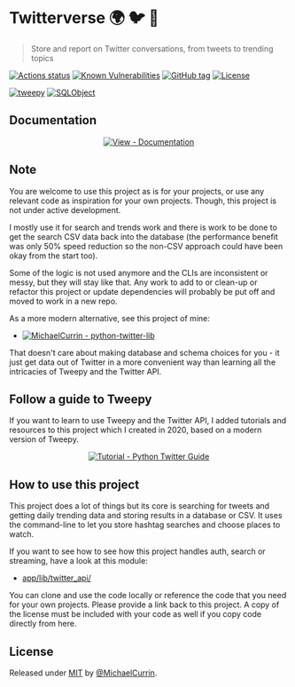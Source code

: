 # Twitterverse 🌍 🐦 🐍
> Store and report on Twitter conversations, from tweets to trending topics

[![Actions status](https://github.com/MichaelCurrin/twitterverse/workflows/Python%20application/badge.svg)](https://github.com/MichaelCurrin/twitterverse/actions)
[![Known Vulnerabilities](https://snyk.io/test/github/MichaelCurrin/twitterverse/badge.svg?targetFile=requirements.txt)](https://snyk.io/test/github/MichaelCurrin/twitterverse?targetFile=requirements.txt)
[![GitHub tag](https://img.shields.io/github/tag/MichaelCurrin/twitterverse?include_prereleases=&sort=semver)](https://github.com/MichaelCurrin/twitterverse/releases/)
[![License](https://img.shields.io/badge/License-MIT-blue)](#license)

[![tweepy](https://img.shields.io/badge/tweepy-3-blue?logo=twitter)](https://www.tweepy.org/)
[![SQLObject](https://img.shields.io/badge/SQLObject-3-blue)](http://sqlobject.org/)


## Documentation

<div align="center">

[![View - Documentation](https://img.shields.io/badge/View-Online_docs-2ea44f?style=for-the-badge)](https://michaelcurrin.github.io/twitterverse/ "Go to online docs")

</div>


## Note

You are welcome to use this project as is for your projects, or use any relevant code as inspiration for your own projects. Though, this project is not under active development. 

I mostly use it for search and trends work and there is work to be done to get the search CSV data back into the database (the performance benefit was only 50% speed reduction so the non-CSV approach could have been okay from the start too).

Some of the logic is not used anymore and the CLIs are inconsistent or messy, but they will stay like that. Any work to add to or clean-up or refactor this project or update dependencies will probably be put off and moved to work in a new repo.

As a more modern alternative, see this project of mine:

- [![MichaelCurrin - python-twitter-lib](https://img.shields.io/static/v1?label=MichaelCurrin&message=python-twitter-lib&color=blue&logo=github)](https://github.com/MichaelCurrin/python-twitter-lib)

That doesn't care about making database and schema choices for you - it just get data out of Twitter in a more convenient way than learning all the intricacies of Tweepy and the Twitter API.



## Follow a guide to Tweepy

If you want to learn to use Tweepy and the Twitter API, I added tutorials and resources to this project which I created in 2020, based on a modern version of Tweepy.

<div align="center">
  
[![Tutorial - Python Twitter Guide](https://img.shields.io/badge/Tutorial-Python_Twitter_Guide-blue)](https://MichaelCurrin.github.io/python-twitter-guide)

</div>


## How to use this project

This project does a lot of things but its core is searching for tweets and getting daily trending data and storing results in a database or CSV. It uses the command-line to let you store hashtag searches and choose places to watch.

If you want to see how to see how this project handles auth, search or streaming, have a look at this module:

- [app/lib/twitter_api/](https://github.com/MichaelCurrin/twitterverse/tree/master/app/lib/twitter_api/)

You can clone and use the code locally or reference the code that you need for your own projects. Please provide a link back to this project. A copy of the license must be included with your code as well if you copy code directly from here.


## License

Released under [MIT](/LICENSE) by [@MichaelCurrin](https://github.com/MichaelCurrin).
